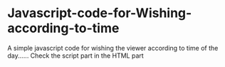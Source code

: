 # Javascript-code-for-Wishing-according-to-time
A simple javascript code for wishing the viewer according to time of the day...... Check the script part in the HTML part

